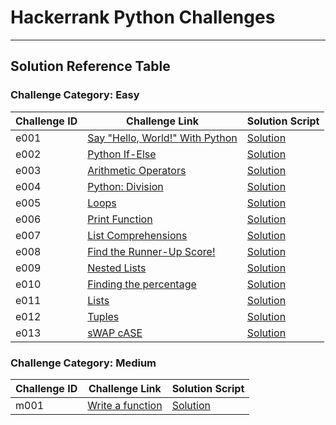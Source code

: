 # Hackerrank Python Challenges
---

## Solution Reference Table

### Challenge Category: Easy

| Challenge ID | Challenge Link | Solution Script |
|----|----------------|-----------------|
| e001  | [Say "Hello, World!" With Python](https://www.hackerrank.com/challenges/py-hello-world/problem) | [Solution](./easy/e001.py) |
| e002  | [Python If-Else](https://www.hackerrank.com/challenges/py-if-else/problem) | [Solution](./easy/e002.py) |
| e003  | [Arithmetic Operators](https://www.hackerrank.com/challenges/python-arithmetic-operators/problem) | [Solution](./easy/e003.py) |
| e004  | [Python: Division](https://www.hackerrank.com/challenges/python-division/problem) | [Solution](./easy/e004.py) |
| e005  | [Loops](https://www.hackerrank.com/challenges/python-loops/problem) | [Solution](./easy/e005.py) |
| e006  | [Print Function](https://www.hackerrank.com/challenges/python-print/problem) | [Solution](./easy/e006.py) |
| e007  | [List Comprehensions](https://www.hackerrank.com/challenges/list-comprehensions/problem) | [Solution](./easy/e007.py) |
| e008  | [Find the Runner-Up Score!](https://www.hackerrank.com/challenges/find-second-maximum-number-in-a-list/problem) | [Solution](./easy/e008.py) |
| e009  | [Nested Lists](https://www.hackerrank.com/challenges/nested-list/problem) | [Solution](./easy/e009.py) |
| e010  | [Finding the percentage](https://www.hackerrank.com/challenges/finding-the-percentage/problem) | [Solution](./easy/e010.py) |
| e011  | [Lists](https://www.hackerrank.com/challenges/python-lists/problem) | [Solution](./easy/e011.py) |
| e012  | [Tuples](https://www.hackerrank.com/challenges/python-tuples/problem) | [Solution](./easy/e012.py) |
| e013  | [sWAP cASE](https://www.hackerrank.com/challenges/swap-case/problem) | [Solution](./easy/e013.py) |

### Challenge Category: Medium

| Challenge ID | Challenge Link | Solution Script |
|----|----------------|-----------------|
| m001  | [Write a function](https://www.hackerrank.com/challenges/write-a-function/problem) | [Solution](./medium/m001.py) |